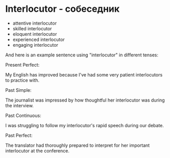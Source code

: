 # Interlocutor - собеседник
- attentive interlocutor
- skilled interlocutor
- eloquent interlocutor
- experienced interlocutor
- engaging interlocutor

And here is an example sentence using "interlocutor" in different tenses:

Present Perfect:

My English has improved because I've had some very patient interlocutors to practice with.

Past Simple:

The journalist was impressed by how thoughtful her interlocutor was during the interview.

Past Continuous:

I was struggling to follow my interlocutor's rapid speech during our debate.

Past Perfect:

The translator had thoroughly prepared to interpret for her important interlocutor at the conference.